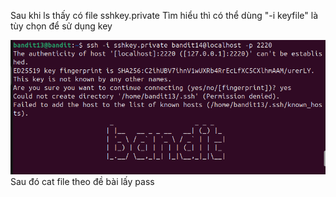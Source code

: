 Sau khi ls thấy có file sshkey.private
Tìm hiểu thì có thể dùng "-i keyfile" là tùy chọn để sử dụng key

![alt text](writeup/anh/18.png)
Sau đó cat file theo đề bài lấy pass